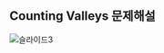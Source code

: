 Counting Valleys 문제해설
----------------------
![슬라이드3](https://user-images.githubusercontent.com/56715366/67847304-f8620780-fb45-11e9-9258-0cda3a6905ee.JPG)
